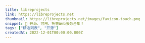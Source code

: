 ```yaml
---
title: libreprojects
link: https://libreprojects.net
thumbnail: https://libreprojects.net/images/favicon-touch.png
snippet: 🔖 开源、可用、托管Web服务合集！
tags: ["精选列表", "开源"]
createdAt: 2022-12-01T00:00:00.000Z
---
```


